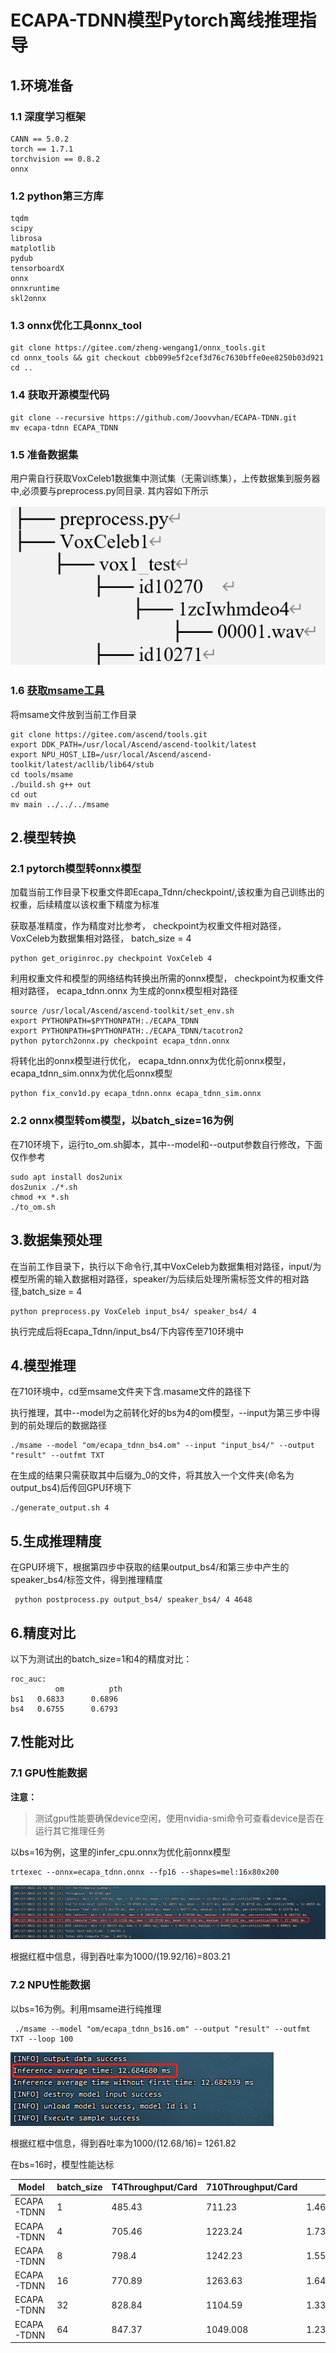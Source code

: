 # ECAPA-TDNN模型Pytorch离线推理指导


## 1.环境准备

### 1.1 深度学习框架

```
CANN == 5.0.2
torch == 1.7.1
torchvision == 0.8.2
onnx 
```
### 1.2 python第三方库

```
tqdm
scipy
librosa
matplotlib
pydub
tensorboardX
onnx
onnxruntime
skl2onnx
```


### 1.3 onnx优化工具onnx_tool

```
git clone https://gitee.com/zheng-wengang1/onnx_tools.git
cd onnx_tools && git checkout cbb099e5f2cef3d76c7630bffe0ee8250b03d921
cd ..
```

### 1.4 获取开源模型代码

```
git clone --recursive https://github.com/Joovvhan/ECAPA-TDNN.git
mv ecapa-tdnn ECAPA_TDNN
```

### 1.5 准备数据集
用户需自行获取VoxCeleb1数据集中测试集（无需训练集），上传数据集到服务器中,必须要与preprocess.py同目录.
其内容如下所示

![输入图片说明](image3.png)



### 1.6 [获取msame工具](https://gitee.com/ascend/tools/tree/master/msame)
将msame文件放到当前工作目录

```
git clone https://gitee.com/ascend/tools.git
export DDK_PATH=/usr/local/Ascend/ascend-toolkit/latest
export NPU_HOST_LIB=/usr/local/Ascend/ascend-toolkit/latest/acllib/lib64/stub
cd tools/msame
./build.sh g++ out
cd out
mv main ../../../msame
```




## 2.模型转换

### 2.1 pytorch模型转onnx模型
加载当前工作目录下权重文件即Ecapa_Tdnn/checkpoint/,该权重为自己训练出的权重，后续精度以该权重下精度为标准

获取基准精度，作为精度对比参考， checkpoint为权重文件相对路径， VoxCeleb为数据集相对路径， batch_size = 4

```
python get_originroc.py checkpoint VoxCeleb 4
```



利用权重文件和模型的网络结构转换出所需的onnx模型， checkpoint为权重文件相对路径， ecapa_tdnn.onnx 为生成的onnx模型相对路径

```
source /usr/local/Ascend/ascend-toolkit/set_env.sh
export PYTHONPATH=$PYTHONPATH:./ECAPA_TDNN
export PYTHONPATH=$PYTHONPATH:./ECAPA_TDNN/tacotron2
python pytorch2onnx.py checkpoint ecapa_tdnn.onnx 
```

将转化出的onnx模型进行优化， ecapa_tdnn.onnx为优化前onnx模型， ecapa_tdnn_sim.onnx为优化后onnx模型

```
python fix_conv1d.py ecapa_tdnn.onnx ecapa_tdnn_sim.onnx
```

### 2.2 onnx模型转om模型，以batch_size=16为例
在710环境下，运行to_om.sh脚本，其中--model和--output参数自行修改，下面仅作参考

```
sudo apt install dos2unix
dos2unix ./*.sh
chmod +x *.sh
./to_om.sh
```

## 3.数据集预处理

在当前工作目录下，执行以下命令行,其中VoxCeleb为数据集相对路径，input/为模型所需的输入数据相对路径，speaker/为后续后处理所需标签文件的相对路径,batch_size = 4

```
python preprocess.py VoxCeleb input_bs4/ speaker_bs4/ 4
```

执行完成后将Ecapa_Tdnn/input_bs4/下内容传至710环境中

## 4.模型推理

在710环境中，cd至msame文件夹下含.masame文件的路径下

执行推理，其中--model为之前转化好的bs为4的om模型，--input为第三步中得到的前处理后的数据路径

```
./msame --model "om/ecapa_tdnn_bs4.om" --input "input_bs4/" --output "result" --outfmt TXT
```

在生成的结果只需获取其中后缀为_0的文件，将其放入一个文件夹(命名为output_bs4)后传回GPU环境下

```
./generate_output.sh 4
```


## 5.生成推理精度

在GPU环境下，根据第四步中获取的结果output_bs4/和第三步中产生的speaker_bs4/标签文件，得到推理精度

```
 python postprocess.py output_bs4/ speaker_bs4/ 4 4648
```

## 6.精度对比
以下为测试出的batch_size=1和4的精度对比：

```
roc_auc:
          om          pth
bs1	  0.6833      0.6896
bs4	  0.6755      0.6793
```

## 7.性能对比

### 7.1 GPU性能数据
**注意：**

> 测试gpu性能要确保device空闲，使用nvidia-smi命令可查看device是否在运行其它推理任务

以bs=16为例，这里的infer_cpu.onnx为优化前onnx模型

```
trtexec --onnx=ecapa_tdnn.onnx --fp16 --shapes=mel:16x80x200
```
![输入图片说明](image1.png)

根据红框中信息，得到吞吐率为1000/(19.92/16)=803.21

### 7.2 NPU性能数据

以bs=16为例。利用msame进行纯推理

```
 ./msame --model "om/ecapa_tdnn_bs16.om" --output "result" --outfmt TXT --loop 100
```
![输入图片说明](image2.png)

根据红框中信息，得到吞吐率为1000/(12.68/16)= 1261.82

在bs=16时，模型性能达标

| Model      | batch_size | T4Throughput/Card | 710Throughput/Card | 710/T4         |
|------------|------------|-------------------|--------------------|----------------|
| ECAPA-TDNN | 1          | 485.43            | 711.23             | 1.46           |
| ECAPA-TDNN | 4          | 705.46            | 1223.24            | 1.73475177305  |
| ECAPA-TDNN | 8          | 798.4             | 1242.23            | 1.556390977444 |
| ECAPA-TDNN | 16         | 770.89            | 1263.63            | 1.64025974026  |
| ECAPA-TDNN | 32         | 828.84            | 1104.59            | 1.33333333333  |
| ECAPA-TDNN | 64         | 847.37            | 1049.008           | 1.238488783943 |
